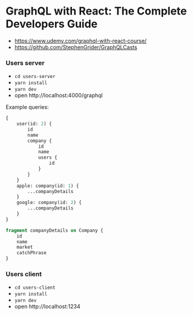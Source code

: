 # GraphQL with React: The Complete Developers Guide

-   https://www.udemy.com/graphql-with-react-course/
-   https://github.com/StephenGrider/GraphQLCasts

### Users server

-   `cd users-server`
-   `yarn install`
-   `yarn dev`
-   open http://localhost:4000/graphql

Example queries:

```graphql
{
	user(id: 2) {
		id
		name
		company {
			id
			name
			users {
				id
			}
		}
	}
	apple: company(id: 1) {
		...companyDetails
	}
	google: company(id: 2) {
		...companyDetails
	}
}

fragment companyDetails on Company {
	id
	name
	market
	catchPhrase
}
```

### Users client

-   `cd users-client`
-   `yarn install`
-   `yarn dev`
-   open http://localhost:1234
